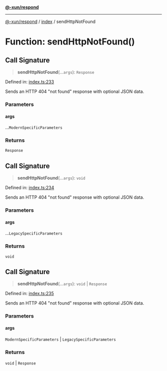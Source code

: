 [**@-xun/respond**](../../README.md)

***

[@-xun/respond](../../README.md) / [index](../README.md) / sendHttpNotFound

# Function: sendHttpNotFound()

## Call Signature

> **sendHttpNotFound**(...`args`): `Response`

Defined in: [index.ts:233](https://github.com/Xunnamius/api-utils/blob/7043346440f4234ebd4f9ce5c0c70a3a86a21c41/packages/respond/src/index.ts#L233)

Sends an HTTP 404 "not found" response with optional JSON data.

### Parameters

#### args

...`ModernSpecificParameters`

### Returns

`Response`

## Call Signature

> **sendHttpNotFound**(...`args`): `void`

Defined in: [index.ts:234](https://github.com/Xunnamius/api-utils/blob/7043346440f4234ebd4f9ce5c0c70a3a86a21c41/packages/respond/src/index.ts#L234)

Sends an HTTP 404 "not found" response with optional JSON data.

### Parameters

#### args

...`LegacySpecificParameters`

### Returns

`void`

## Call Signature

> **sendHttpNotFound**(...`args`): `void` \| `Response`

Defined in: [index.ts:235](https://github.com/Xunnamius/api-utils/blob/7043346440f4234ebd4f9ce5c0c70a3a86a21c41/packages/respond/src/index.ts#L235)

Sends an HTTP 404 "not found" response with optional JSON data.

### Parameters

#### args

`ModernSpecificParameters` | `LegacySpecificParameters`

### Returns

`void` \| `Response`
